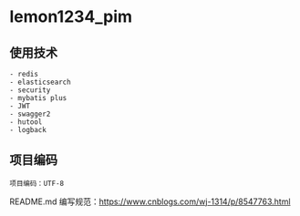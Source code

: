 # lemon1234_pim

## 使用技术

	- redis
	- elasticsearch
	- security
	- mybatis plus
	- JWT
	- swagger2
	- hutool
	- logback
	
## 项目编码

	项目编码：UTF-8
	
README.md 编写规范：https://www.cnblogs.com/wj-1314/p/8547763.html